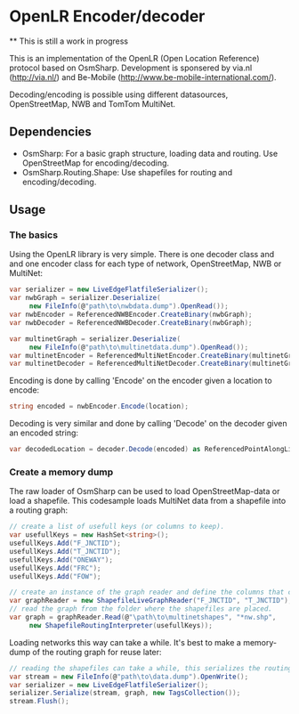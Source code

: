 # OpenLR Encoder/decoder

** This is still a work in progress

This is an implementation of the OpenLR (Open Location Reference) protocol based on OsmSharp. Development is sponsered by via.nl (http://via.nl/) and Be-Mobile (http://www.be-mobile-international.com/). 

Decoding/encoding is possible using different datasources, OpenStreetMap, NWB and TomTom MultiNet.

## Dependencies

* OsmSharp: For a basic graph structure, loading data and routing. Use OpenStreetMap for encoding/decoding.
* OsmSharp.Routing.Shape: Use shapefiles for routing and encoding/decoding.

## Usage

### The basics

Using the OpenLR library is very simple. There is one decoder class and and one encoder class for each type of network, OpenStreetMap, NWB or MultiNet:

```csharp
var serializer = new LiveEdgeFlatfileSerializer();
var nwbGraph = serializer.Deserialize(
     new FileInfo(@"path\to\nwbdata.dump").OpenRead());
var nwbEncoder = ReferencedNWBEncoder.CreateBinary(nwbGraph);
var nwbDecoder = ReferencedNWBDecoder.CreateBinary(nwbGraph);

var multinetGraph = serializer.Deserialize(
     new FileInfo(@"path\to\multinetdata.dump").OpenRead());
var multinetEncoder = ReferencedMultiNetEncoder.CreateBinary(multinetGraph);
var multinetDecoder = ReferencedMultiNetDecoder.CreateBinary(multinetGraph);
```

Encoding is done by calling 'Encode' on the encoder given a location to encode:

```csharp
string encoded = nwbEncoder.Encode(location);
```

Decoding is very similar and done by calling 'Decode' on the decoder given an encoded string:

```csharp
var decodedLocation = decoder.Decode(encoded) as ReferencedPointAlongLine<LiveEdge>;
```

### Create a memory dump

The raw loader of OsmSharp can be used to load OpenStreetMap-data or load a shapefile. This codesample loads MultiNet data from a shapefile into a routing graph:

```csharp
// create a list of usefull keys (or columns to keep).
var usefullKeys = new HashSet<string>();
usefullKeys.Add("F_JNCTID");
usefullKeys.Add("T_JNCTID");
usefullKeys.Add("ONEWAY");
usefullKeys.Add("FRC");
usefullKeys.Add("FOW");

// create an instance of the graph reader and define the columns that contain the 'node-ids'.
var graphReader = new ShapefileLiveGraphReader("F_JNCTID", "T_JNCTID");
// read the graph from the folder where the shapefiles are placed.
var graph = graphReader.Read(@"\path\to\multinetshapes", "*nw.shp", 
     new ShapefileRoutingInterpreter(usefullKeys));
```

Loading networks this way can take a while. It's best to make a memory-dump of the routing graph for reuse later:

```csharp
// reading the shapefiles can take a while, this serializes the routing graph to disk to load again later.
var stream = new FileInfo(@"path\to\data.dump").OpenWrite();
var serializer = new LiveEdgeFlatfileSerializer();
serializer.Serialize(stream, graph, new TagsCollection());
stream.Flush();
```